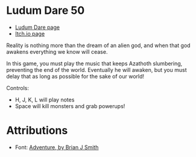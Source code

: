 # Ludum Dare 50

- [Ludum Dare page](https://ldjam.com/events/ludum-dare/50/dont-wake-azathoth)
- [Itch.io page](https://m4ym4y.itch.io/dont-wake-azathoth)

Reality is nothing more than the dream of an alien god, and when that god awakens everything we know will cease.

In this game, you must play the music that keeps Azathoth slumbering, preventing the end of the world. Eventually he will awaken, but you must delay that as long as possible for the sake of our world!

Controls:

- H, J, K, L will play notes
- Space will kill monsters and grab powerups!

# Attributions

- Font: [Adventure, by Brian J Smith](http://www.pentacom.jp/pentacom/bitfontmaker2/gallery/?id=195)
